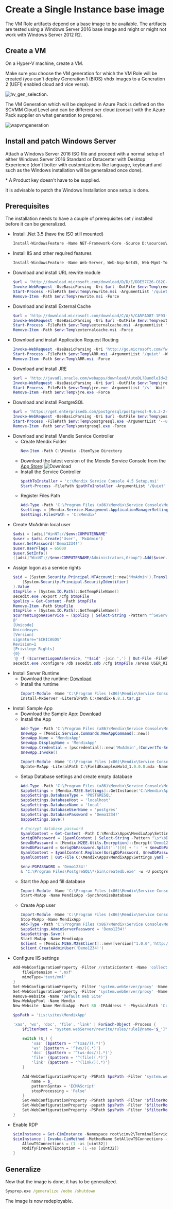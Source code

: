 # Create a Single Instance base image

The VM Role artifacts depend on a base image to be available. The artifacts are tested using a Windows Server 2016 base image and might or might not work with Windows Server 2012 R2.

## Create a VM

On a Hyper-V machine, create a VM.

Make sure you choose the VM generation for which the VM Role will be created (you can't deploy Generation 1 (BIOS) vhdx images to a Generation 2 (UEFI) enabled cloud and vice versa).

![hv_gen_selection](Images/hvgenselection.png).

The VM Generation which will be deployed in Azure Pack is defined on the SCVMM Cloud Level and can be different per cloud (consult with the Azure Pack supplier on what generation to prepare).

![wapvmgeneration](Images/wapvmgeneration.png)

## Install and patch Windows Server

Attach a Windows Server 2016 ISO file and proceed with a normal setup of either Windows Server 2016 Standard or Datacenter with Desktop Experience (don't botter with customizations like language, keyboard and such as the Windows installation will be generalized once done).

\* A Product key doesn't have to be supplied.

It is advisable to patch the Windows Installation once setup is done.

## Prerequisites

The installation needs to have a couple of prerequisites set / installed before it can be generalized.

* Install .Net 3.5 (have the ISO still mounted)
  ```powershell
  Install-WindowsFeature -Name NET-Framework-Core -Source D:\sources\sxs\
  ```
* Install IIS and other required features
  ```powershell
  Install-WindowsFeature -Name Web-Server, Web-Asp-Net45, Web-Mgmt-Tools
  ```
* Download and install URL rewrite module
  ```powershell
  $url = 'http://download.microsoft.com/download/D/D/E/DDE57C26-C62C-4C59-A1BB-31D58B36ADA2/rewrite_amd64_en-US.msi'
  Invoke-WebRequest -UseBasicParsing -Uri $url -OutFile $env:Temp\rewrite.msi
  Start-Process -FilePath $env:Temp\rewrite.msi -ArgumentList '/quiet' -Wait
  Remove-Item -Path $env:Temp\rewrite.msi -Force
  ```
* Download and install External Cache
  ```powershell
  $url = 'http://download.microsoft.com/download/C/A/5/CA5FAD87-1E93-454A-BB74-98310A9C523C/ExternalDiskCache_amd64.msi'
  Invoke-WebRequest -UseBasicParsing -Uri $url -OutFile $env:Temp\externalcache.msi
  Start-Process -FilePath $env:Temp\externalcache.msi -ArgumentList '/quiet' -Wait
  Remove-Item -Path $env:Temp\externalcache.msi -Force
  ```
* Download and install Application Request Routing
  ```powershell
  Invoke-WebRequest -UseBasicParsing -Uri 'http://go.microsoft.com/fwlink/?LinkID=615136' -OutFile $env:Temp\ARR.msi
  Start-Process -FilePath $env:Temp\ARR.msi -ArgumentList '/quiet' -Wait
  Remove-Item -Path $env:Temp\ARR.msi -Force
  ```
* Download and install JRE
  ```powershell
  $url = 'http://javadl.oracle.com/webapps/download/AutoDL?BundleId=220315_d54c1d3a095b4ff2b6607d096fa80163'
  Invoke-WebRequest -UseBasicParsing -Uri $url -OutFile $env:Temp\jre.exe
  Start-Process -FilePath $env:Temp\jre.exe -ArgumentList '/s' -Wait
  Remove-Item -Path $env:Temp\jre.exe -Force
  ```
* Download and install PostgreSQL
  ```powershell
  $url = 'https://get.enterprisedb.com/postgresql/postgresql-9.6.3-2-windows-x64.exe'
  Invoke-WebRequest -UseBasicParsing -Uri $url -OutFile $env:Temp\postgresql.exe
  Start-Process -FilePath $env:Temp\postgresql.exe -ArgumentList '--unattendedmodeui none --mode unattended --superpassword "Demo1234!"' -Wait
  Remove-Item -Path $env:Temp\postgresql.exe -Force
  ```
* Download and install Mendix Service Controller
  * Create Mendix Folder
    ```powershell
    New-Item -Path C:\Mendix -ItemType Directory
    ```
  * Download the latest version of the Mendix Service Console from the [App Store](https://appstore.home.mendix.com/link/modelers):
  ![Download](Images/service_console_download.png)
  * Install the Service Controller
    ```powershell
    $pathToInstaller = 'c:\Mendix Service Console 4.5 Setup.msi'
    Start-Process -FilePath $pathToInstaller -ArgumentList '/Quiet' -Wait
    ```
  * Register Files Path
    ```powershell
    Add-Type -Path 'C:\Program Files (x86)\Mendix\Service Console\Mendix.Service.Management.dll'
    $settings = [Mendix.Service.Management.ApplicationManagerSettings]::new()
    $settings.FilesPath = 'C:\Mendix'
    ```
* Create MxAdmin local user
  ```powershell
  $adsi = [adsi]"WinNT://$env:COMPUTERNAME"
  $user = $adsi.Create('User', 'MxAdmin')
  $user.SetPassword('Demo1234!')
  $user.UserFlags = 65600
  $user.SetInfo()
  ([adsi]"WinNT://$env:COMPUTERNAME/Administrators,Group").Add($user.Path)
  ```
* Assign logon as a service rights
  ```powershell
  $sid = [System.Security.Principal.NTAccount]::new('MxAdmin').Translate(
      [System.Security.Principal.SecurityIdentifier]
  ).Value
  $tmpFile = [System.IO.Path]::GetTempFileName()
  secedit.exe /export /cfg $tmpFile
  $policy = Get-Content -Path $tmpFile
  Remove-Item -Path $tmpFile
  $tmpFile = [System.IO.Path]::GetTempFileName()
  $currentLogonAsService = ($policy | Select-String -Pattern "^SeServiceLogonRight.*").ToString()
  @'
  [Unicode]
  Unicode=yes
  [Version]
  signature="$CHICAGO$"
  Revision=1
  [Privilege Rights]
  {0}
  '@ -f ($currentLogonAsService, "*$sid" -join ',') | Out-File -FilePath $tmpFile -Encoding unicode
  secedit.exe /configure /db secedit.sdb /cfg $tmpFile /areas USER_RIGHTS
  ```
* Install Server Runtime
  * Download the runtime: [Download](https://cdn.mendix.com/runtime/mendix-6.8.1.tar.gz)
  * Install the runtime
    ```powershell
    Import-Module -Name 'C:\Program Files (x86)\Mendix\Service Console\Mendix.Service.Commands.dll'
    Install-MxServer -LiteralPath C:\mendix-6.8.1.tar.gz
    ```
* Install Sample App
  * Download the Sample App: [Download](/MendixApp/FieldExampleaHold_1.0.0.8.mda)
  * Install the App
    ```powershell
    Add-Type -Path 'C:\Program Files (x86)\Mendix\Service Console\Mendix.Service.Commands.dll'
    $newApp = [Mendix.Service.Commands.NewAppCommand]::new()
    $newApp.Name = 'MendixApp'
    $newApp.DisplayName = 'MendixApp'
    $newApp.Credential = [pscredential]::new('MxAdmin',(ConvertTo-SecureString -String 'Demo1234!' -AsPlainText -Force))
    $newApp.Invoke()

    Import-Module -Name 'C:\Program Files (x86)\Mendix\Service Console\Mendix.Service.Commands.dll'
    Update-MxApp -LiteralPath C:\FieldExampleaHold_1.0.0.8.mda -Name MendixApp
    ```
  * Setup Database settings and create empty database
    ```powershell
    Add-Type -Path 'C:\Program Files (x86)\Mendix\Service Console\Mendix.M2EE.dll'
    $appSettings = [Mendix.M2EE.Settings]::GetInstance('C:\Mendix\Apps\MendixApp')
    $appSettings.DatabaseType = 'POSTGRESQL'
    $appSettings.DatabaseHost = 'localhost'
    $appSettings.DatabaseName = 'local'
    $appSettings.DatabaseUserName = 'postgres'
    $appSettings.DatabasePassword = 'Demo1234!'
    $appSettings.Save()

    # Encrypt database password
    $yamlContent = Get-Content -Path C:\Mendix\Apps\MendixApp\Settings.yaml
    $origDbPassword = ($yamlContent | Select-String -Pattern "\s*\bDatabasePassword:.*").ToString()
    $newDbPassword = [Mendix.M2EE.Utils.Encryption]::Encrypt('Demo1234!','MxAdmin',{[string]'Demo1234!'})
    $newDbPassword = $origDbPassword.Split(':')[0] + ': ' + $newDbPassword
    $yamlContent = $yamlContent.Replace($origDbPassword, $newDbPassword)
    $yamlContent | Out-File C:\Mendix\Apps\MendixApp\Settings.yaml -Encoding utf8 -Force

    $env:PGPASSWORD = 'Demo1234!'
    & 'C:\Program Files\PostgreSQL\*\bin\createdb.exe' -w -U postgres local
    ```
  * Start the App and fill database
    ```powershell
    Import-Module -Name 'C:\Program Files (x86)\Mendix\Service Console\Mendix.Service.Commands.dll'
    Start-MxApp -Name MendixApp -SynchronizeDatabase
    ```
  * Create App user
    ```powershell
    Import-Module -Name 'C:\Program Files (x86)\Mendix\Service Console\Mendix.Service.Commands.dll'
    Stop-MxApp -Name MendixApp
    Add-Type -Path 'C:\Program Files (x86)\Mendix\Service Console\Mendix.M2EE.dll'
    $appSettings.AdminServerPassword = 'Demo1234!'
    $appSettings.Save()
    Start-MxApp -Name MendixApp
    $client = [Mendix.M2EE.M2EEClient]::new([version]"1.0.0",'http://localhost:8090/','Demo1234!')
    $client.CreateAdminUser('Demo1234!')
    ```
* Configure IIS settings
  ```powershell
  Add-WebConfigurationProperty -Filter //staticContent -Name 'collection' -Value @{
      fileExtension = '.mxf'
      mimeType='text/xml'
  }
  Set-WebConfigurationProperty -Filter 'system.webServer/proxy' -Name 'enabled' -Value 'True'
  Set-WebConfigurationProperty -Filter 'system.webServer/proxy' -Name 'preserveHostHeader' -Value 'True'
  Remove-Website -Name 'Default Web Site'
  New-WebAppPool -Name Mendix
  New-Website -Name MendixApp -Port 80 -IPAddress * -PhysicalPath 'C:\Mendix\Apps\MendixApp\Project\web' -ApplicationPool 'Mendix'

  $psPath = 'iis:\sites\MendixApp'

  'xas', 'ws', 'doc', 'file', 'link' | ForEach-Object -Process {
      $filterRoot = "system.webServer/rewrite/rules/rule[@name='$_']"

      switch ($_) {
          'xas' {$pattern = '^(xas/)(.*)'}
          'ws' {$pattern = '^(ws/)(.*)'}
          'doc' {$pattern = '^(ws-doc/)(.*)'}
          'file' {$pattern = '^(file)(.*)'}
          'link' {$pattern = '^(link/)(.*)'}
      }

      Add-WebConfigurationProperty -PSPath $psPath -Filter 'system.webServer/rewrite/rules' -Name '.' -Value @{
          name = $_
          patternSyntax = 'ECMAScript'
          stopProcessing = 'False'
      }
      Set-WebConfigurationProperty -PSPath $psPath -Filter "$filterRoot/match" -Name 'url' -Value $pattern
      Set-WebConfigurationProperty -pspath $psPath -Filter "$filterRoot/action" -Name 'type' -Value 'Rewrite'
      Set-WebConfigurationProperty -PSPath $psPath -Filter "$filterRoot/action" -Name 'url' -Value 'http://localhost:8080/{R:1}{R:2}'
  }
  ```
* Enable RDP
  ```powershell
  $cimInstance = Get-CimInstance -Namespace root\cimv2\TerminalServices -ClassName Win32_TerminalServiceSetting
  $cimInstance | Invoke-CimMethod -MethodName SetAllowTSConnections -Arguments @{
      AllowTSConnections = (1 -as [uint32])
      ModifyFirewallException = (1 -as [uint32])
  }
  ```

## Generalize

Now that the image is done, it has to be generalized.

```cmd
Sysprep.exe /generalize /oobe /shutdown
```

The image is now redeployable.
